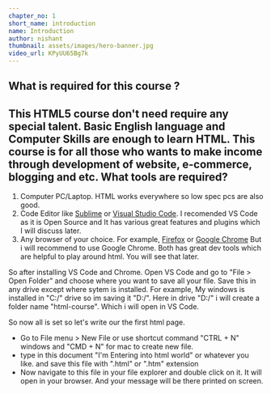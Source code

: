 ```yaml
---
chapter_no: 1
short_name: introduction
name: Introduction
author: nishant
thumbnail: assets/images/hero-banner.jpg
video_url: KPyUU65Bg7k
---
```

What is required for this course ?
----------------------------------
This HTML5 course don't need require any special talent. Basic English language and Computer Skills are enough to learn HTML. This course is for all those who wants to make income through development of website, e-commerce, blogging and etc.
What tools are required?
--------------------------------
1. Computer PC/Laptop. HTML works everywhere so low spec pcs are also good. 
2. Code Editor like [Sublime](https://www.sublimetext.com/) or [Visual Studio Code](https://code.visualstudio.com/). I recomended VS Code as it is Open Source and It has various great features and plugins which I will discuss later.
3. Any browser of your choice. For example, [Firefox](https://www.mozilla.org/en-US/firefox/new/) or [Google Chrome](https://www.google.com/chrome/) But i will recommend to use Google Chrome. Both has great dev tools which are helpful to play around html. You will see that later.

So after installing VS Code and Chrome. Open VS Code and go to "File > Open Folder" and choose where you want to save all your file. Save this in any drive except where sytem is installed. For example, My windows is installed in "C:/" drive so im saving it "D:/". Here in drive "D:/" i will create a folder name "html-course". Which i will open in VS Code.

So now all is set so let's write our the first html page.

- Go to File menu > New File or use shortcut command "CTRL + N"  windows and "CMD + N" for mac to create new file.
- type in this document "I'm Entering into html world" or whatever you like. and save this file with ".html" or ".htm" extension
- Now navigate to this file in your file explorer and double click on it. It will open in your browser. And your message will be there printed on screen.
